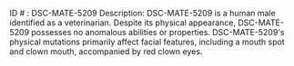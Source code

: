 ID # : DSC-MATE-5209
Description: DSC-MATE-5209 is a human male identified as a veterinarian. Despite its physical appearance, DSC-MATE-5209 possesses no anomalous abilities or properties. DSC-MATE-5209's physical mutations primarily affect facial features, including a mouth spot and clown mouth, accompanied by red clown eyes.
